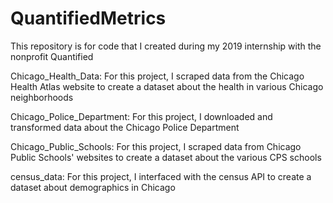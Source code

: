 # QuantifiedMetrics
This repository is for code that I created during my 2019 internship with the nonprofit Quantified

Chicago_Health_Data: For this project, I scraped data from the Chicago Health Atlas
  website to create a dataset about the health in various Chicago neighborhoods

Chicago_Police_Department: For this project, I downloaded and transformed data about
  the Chicago Police Department

Chicago_Public_Schools: For this project, I scraped data from Chicago Public Schools' websites
  to create a dataset about the various CPS schools

census_data: For this project, I interfaced with the census API to create a dataset about
  demographics in Chicago
